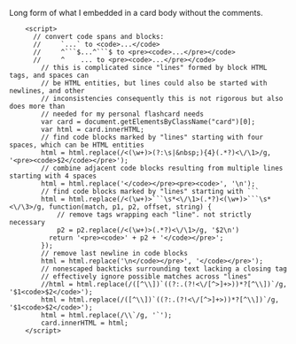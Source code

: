 Long form of what I embedded in a card body without the comments.

		<script>
		  // convert code spans and blocks:
		  //     `...` to <code>...</code>
		  //     ^```$...^```$ to <pre><code>...</pre></code>
		  //     ^    ... to <pre><code>...</pre></code>
			// this is complicated since "lines" formed by block HTML tags, and spaces can
			// be HTML entities, but lines could also be started with newlines, and other
			// inconsistencies consequently this is not rigorous but also does more than 
			// needed for my personal flashcard needs
			var card = document.getElementsByClassName("card")[0];
			var html = card.innerHTML;
			// find code blocks marked by "lines" starting with four spaces, which can be HTML entities
			html = html.replace(/<(\w+)>(?:\s|&nbsp;){4}(.*?)<\/\1>/g, '<pre><code>$2</code></pre>');
			// combine adjacent code blocks resulting from multiple lines starting with 4 spaces
			html = html.replace('</code></pre><pre><code>', '\n');
			// find code blocks marked by "lines" starting with ```
			html = html.replace(/<(\w+)>```\s*<\/\1>(.*?)<(\w+)>```\s*<\/\3>/g, function(match, p1, p2, offset, string) {
				// remove tags wrapping each "line". not strictly necessary
				p2 = p2.replace(/<(\w+)>(.*?)<\/\1>/g, '$2\n')
			  return '<pre><code>' + p2 + '</code></pre>';
			});
			// remove last newline in code blocks
			html = html.replace('\n</code></pre>', '</code></pre>');
			// nonescaped backticks surrounding text lacking a closing tag
			// effectively ignore possible matches across "lines"
			//html = html.replace(/([^\\])`((?:.(?!<\/[^>]+>))*?[^\\])`/g, '$1<code>$2</code>');
			html = html.replace(/([^\\])`((?:.(?!<\/[^>]+>))*?[^\\])`/g, '$1<code>$2</code>');
			html = html.replace(/\\`/g, '`');
			card.innerHTML = html;
		</script>
